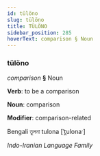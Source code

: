 ```yaml
---
id: tülöno
slug: tülöno
title: TÜLÖNO
sidebar_position: 285
hoverText: comparison § Noun
---
```


### tülöno

*comparison* **§** Noun

**Verb**: to be a comparison

**Noun**: comparison

**Modifier**: comparison-related

Bengali তুলনা tulona [ˈt̪ulonaˑ]

*Indo-Iranian Language Family*